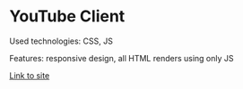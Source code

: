 # YouTube Client

Used technologies: CSS, JS

Features: responsive design, all HTML renders using only JS

[Link to site](https://arthur199212.github.io/youtube-client/)
